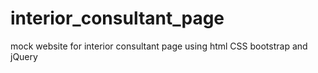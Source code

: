 # interior_consultant_page
mock website for interior consultant page using html CSS bootstrap and jQuery
